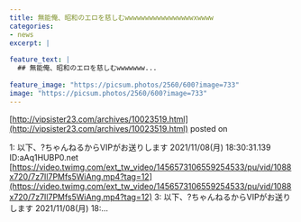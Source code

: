 ```yaml
---
title: 無能俺、昭和のエロを慈しむwwwwwwwwwwwwwwwwwxwwww
categories:
- news
excerpt: |
  
feature_text: |
  ## 無能俺、昭和のエロを慈しむwwwwwww...
  
feature_image: "https://picsum.photos/2560/600?image=733"
image: "https://picsum.photos/2560/600?image=733"
---
```


[http://vipsister23.com/archives/10023519.html](http://vipsister23.com/archives/10023519.html)
posted on 

<!--more-->

1: 以下、?ちゃんねるからVIPがお送りします 2021/11/08(月) 18:30:31.139 ID:aAq1HUBP0.net [https://video.twimg.com/ext_tw_video/1456573106559254533/pu/vid/1088x720/7z7Il7PMfs5WiAng.mp4?tag=12](https://video.twimg.com/ext_tw_video/1456573106559254533/pu/vid/1088x720/7z7Il7PMfs5WiAng.mp4?tag=12) 3: 以下、?ちゃんねるからVIPがお送りします 2021/11/08(月) 18:...
